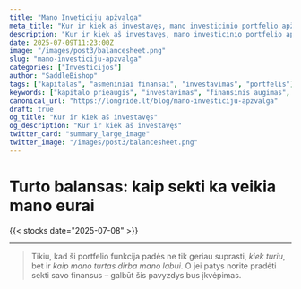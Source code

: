 ```yaml
---
title: "Mano Inveticijų apžvalga"
meta_title: "Kur ir kiek aš investavęs, mano investicinio portfelio apžvalga"
description: "Kur ir kiek aš investavęs, mano investicinio portfelio apžvalga. Šiame turinyje bus atvaizduotos mano tikslios investicijos"
date: 2025-07-09T11:23:00Z
image: "/images/post3/balancesheet.png"
slug: "mano-investiciju-apzvalga"
categories: ["Investicijos"]
author: "SaddleBishop"
tags: ["kapitalas", "asmeniniai finansai", "investavimas", "portfelis"]
keywords: ["kapitalo prieaugis", "investavimas", "finansinis augimas", "asmeniniai finansai"]
canonical_url: "https://longride.lt/blog/mano-investiciju-apzvalga"
draft: true
og_title: "Kur ir kiek aš investavęs"
og_description: "Kur ir kiek aš investavęs"
twitter_card: "summary_large_image"
twitter_image: "/images/post3/balancesheet.png"
---
```


# Turto balansas: kaip sekti ka veikia mano eurai


{{< stocks date="2025-07-08" >}}


---

> Tikiu, kad ši portfelio funkcija padės ne tik geriau suprasti, *kiek turiu*, bet ir *kaip mano turtas dirba mano labui*. O jei patys norite pradėti sekti savo finansus – galbūt šis pavyzdys bus įkvėpimas.
